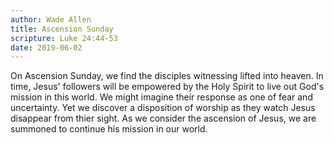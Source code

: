 ```yaml
---
author: Wade Allen
title: Ascension Sunday
scripture: Luke 24:44-53
date: 2019-06-02
---
```


On Ascension Sunday, we find the disciples witnessing lifted into heaven. In time, Jesus' followers will be empowered by the Holy Spirit to live out God's mission in this world. We might imagine their response as one of fear and uncertainty. Yet we discover a disposition of worship as they watch Jesus disappear from thier sight. As we consider the ascension of Jesus, we are summoned to continue his mission in our world.
